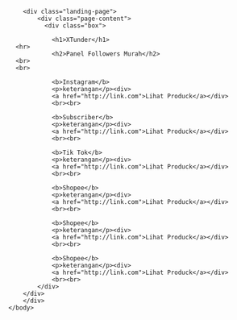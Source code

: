 <!DOCTYPE html>
<html lang="en" dir="ltr">
	<head>
		<meta charset="utf-8">
		<title>NZZX Mods</title>
		<link rel="stylesheet" type="text/css" href="style.css">
		<meta name="viewport" content="width=device-width, initial-scale=1">
	</head>
	<body>
	    <script src="//code.tidio.co/1igpcw5eghxmfksdnzfzexv3t2uzgrdo.js" async></script>
		
		
		
		<div class="landing-page">
			<div class="page-content">
			  <div class="box">
			
		     	<h1>XTunder</h1>
	  <hr>
	            <h2>Panel Followers Murah</h2>
	  <br>
	  <br>
			
				<b>Instagram</b>
				<p>keterangan</p><div>
				<a href="http://link.com">Lihat Produck</a></div>
				<br><br>

				<b>Subscriber</b>
				<p>keterangan</p><div>
				<a href="http://link.com">Lihat Produck</a></div>
				<br><br>

				<b>Tik Tok</b>
				<p>keterangan</p><div>
				<a href="http://link.com">Lihat Produck</a></div>
				<br><br>

				<b>Shopee</b>
				<p>keterangan</p><div>
				<a href="http://link.com">Lihat Produck</a></div>
				<br><br>
				
				<b>Shopee</b>
				<p>keterangan</p><div>
				<a href="http://link.com">Lihat Produck</a></div>
				<br><br>
				
				<b>Shopee</b>
				<p>keterangan</p><div>
				<a href="http://link.com">Lihat Produck</a></div>
				<br><br>
			</div>
		</div>
		</div>
	</body>
</html>

<style>
*{
	margin: 0;
	padding: 0;
	font-family: "montserrat",sans-serif;
}
.landing-page{
	width: 100%;
	height: 100vh;
	background: #000;
	position: relative;
	overflow: hidden;
}
.landing-page:after{
	content: "";
	position: absolute;
	left: 0;
	top: 0;
	width: 100%;
	height: 100%;
	background-size: cover;
	opacity: ;
	background-image: linear-gradient(125deg,#00FF00,#FFFF00,#00FF00,#FFFF00,#00FF00,#FFFF00,#00FF00,#FFFF00,#00FF00,#FFFF00);
	background-size: 400% 400%;
	animation: bganimation 15s infinite;
}
@keyframes bganimation {
  0%{
    background-position: 0% 50%;
  }
  50%{
    background-position: 100% 50%;
  }
  100%{
    background-position: 0% 50%;
  }
}
.page-content{
	position: absolute;
	top: 75%;
	left: 50%;
	transform: translate(-50%,-50%);
	z-index: 1;
	width: 100%;
	max-width: 800px;
	text-align: center;
	padding: 0 40px;
	box-sizing: border-box; 
}
.page-content b{
	color: #0000FF;
	text-transform: uppercase;
	font-size: 20px;
	font-weight: 900;
	margin-bottom: 20px;
}
.page-content p{
	color: #fff;
	margin-bottom: 20px;
}
.page-content a{
	display: inline-block;
	text-decoration: none;
	color: #FF0000;
	background: rgba(255,255,255,.2);
	box-shadow: 0 5px 15px rgba(0,0,0,.5);
	text-transform: uppercase;
	padding: 10px 20px;
	transition: 0.4s linear;
	font-weight: bold;
}
.page-content a:hover{
	color: #000000;
	background: #00FF00;
}
.text{
	padding: 10px;
	text-align: justify;
}
.text div{
	margin-bottom: 6px;
}
.box {
    position: relative;
    max-width: 600px;
    padding: 50px;
    background: rgba(255,255,255,.2);
    box-shadow: 0 5px 15px rgba(0,0,0,.5);
}
h2 {
  color: #0000FF;
  font-size: 17px;
}
</style>
